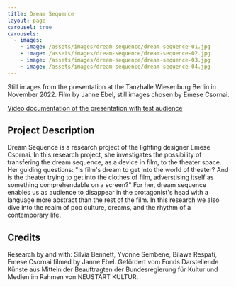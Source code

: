 ```yaml
---
title: Dream Sequence
layout: page
carousel: true
carousels:
  - images:
    - image: /assets/images/dream-sequence/dream-sequence-01.jpg
    - image: /assets/images/dream-sequence/dream-sequence-02.jpg
    - image: /assets/images/dream-sequence/dream-sequence-03.jpg
    - image: /assets/images/dream-sequence/dream-sequence-04.jpg
---
```


<figcaption>Still images from the presentation at the Tanzhalle Wiesenburg Berlin in November 2022. Film by Janne Ebel, still images chosen by Emese Csornai.</figcaption>

[Video documentation of the presentation with test audience](https://vimeo.com/784753574/51dfca8b29)

## Project Description

Dream Sequence is a research project of the lighting designer Emese Csornai. In this research project, she investigates the possibility of transfering the dream sequence, as a device in film, to the theater space. Her guiding questions: "Is film's dream to get into the world of theater? And is the theater trying to get into the clothes of film, adverstising itself as something comprehendable on a screen?" For her, dream sequence enables us as audience to disappear in the protagonist's head with a language more abstract than the rest of the film. In this research we also dive into the realm of pop culture, dreams, and the rhythm of a contemporary life.

## Credits

Research by and with: Silvia Bennett, Yvonne Sembene, Bilawa Respati, Emese Csornai filmed by Janne Ebel.
Gefördert vom Fonds Darstellende Künste aus Mitteln der Beauftragten der
Bundesregierung für Kultur und Medien im Rahmen von NEUSTART KULTUR.
